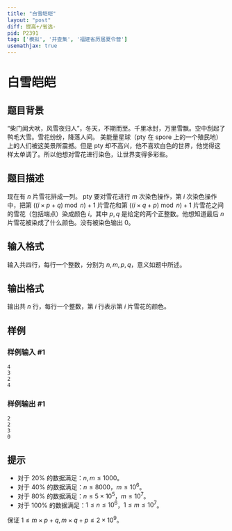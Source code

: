 ```yaml
---
title: "白雪皑皑"
layout: "post"
diff: 提高+/省选-
pid: P2391
tag: ['模拟', '并查集', '福建省历届夏令营']
usemathjax: true
---
```


# 白雪皑皑
## 题目背景

“柴门闻犬吠，风雪夜归人”，冬天，不期而至。千里冰封，万里雪飘。空中刮起了鸭毛大雪。雪花纷纷，降落人间。 美能量星球（pty 在 spore 上的一个殖民地）上的人们被这美景所震撼。但是 pty 却不高兴，他不喜欢白色的世界，他觉得这样太单调了。所以他想对雪花进行染色，让世界变得多彩些。

## 题目描述

现在有 $n$ 片雪花排成一列。 pty 要对雪花进行 $m$ 次染色操作，第 $i$ 次染色操作中，把第 $((i\times p+q)\bmod n)+1$ 片雪花和第 $((i\times q+p)\bmod n)+1$ 片雪花之间的雪花（包括端点）染成颜色 $i$。其中 $p,q$ 是给定的两个正整数。他想知道最后 $n$ 片雪花被染成了什么颜色。没有被染色输出 $0$。
## 输入格式

输入共四行，每行一个整数，分别为 $n,m,p,q$，意义如题中所述。
## 输出格式

输出共 $n$ 行，每行一个整数，第 $i$ 行表示第 $i$ 片雪花的颜色。
## 样例

### 样例输入 #1
```
4
3
2
4
```
### 样例输出 #1
```
2
2
3
0
```
## 提示

- 对于 $20\%$ 的数据满足：$n,m\leq 1000$。
- 对于 $40\%$ 的数据满足：$n\leq 8000$，$m\leq 10^6$。
- 对于 $80\%$ 的数据满足：$n\leq 5\times 10^5$，$m\leq 10^7$。
- 对于 $100\%$ 的数据满足：$1\leq n\leq 10^6$，$1\leq m\leq 10^7$。

保证 $1\leq m\times p+q,m\times q+p\leq 2\times 10^9$。
